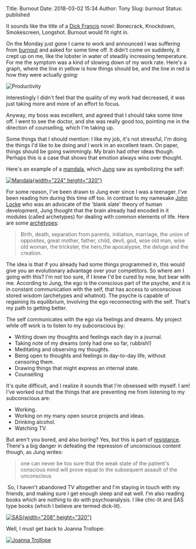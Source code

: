 Title: Burnout
Date: 2018-03-02 15:34
Author: Tony
Slug: burnout
Status: published

It sounds like the title of a [Dick Francis](https://en.wikipedia.org/wiki/Dick_Francis) novel: Bonecrack, Knockdown, Smokescreen, Longshot. Burnout would fit right in.  
  
On the Monday just gone I came to work and announced I was suffering from [burnout](https://www.psychologytoday.com/basics/burnout) and asked for some time off. It didn't come on suddenly, it crept up on me, like the lobster in water of steadily increasing temperature. For me the symptom was a kind of slowing down of my work rate. Here's a graph, where the line in yellow is how things should be, and the line in red is how they were actually going:  
  
![Productivity]({static}/images/2018/productivity.png)

Interestingly I didn't feel that the quality of my work had decreased, it was just taking more and more of an effort to focus.  
  
Anyway, my boss was excellent, and agreed that I should take some time off. I went to see the doctor, and she was really good too, pointing me in the direction of counselling, which I'm taking up.  
  
Some things that I should mention: I like my job, it's not stressful, I'm doing the things I'd like to be doing and I work in an excellent team. On paper, things should be going swimmingly. My brain had other ideas though. Perhaps this is a case that shows that emotion always wins over thought.  
  
Here's an example of a [mandala](http://carl-jung.net/mandala.html), which [Jung](https://en.wikipedia.org/wiki/Carl_Jung) saw as symbolizing the self:  
  

[![Mandala](https://upload.wikimedia.org/wikipedia/commons/1/14/Mandala_gross.jpg){width="224" height="320"}](https://upload.wikimedia.org/wikipedia/commons/1/14/Mandala_gross.jpg)

For some reason, I've been drawn to Jung ever since I was a teenager. I've been reading him during this time off too. In contrast to my namesake [John Locke](https://en.wikipedia.org/wiki/John_Locke) who was an advocate of the 'blank slate' theory of human development, Jung thought that the brain already had encoded in it modules (called archetypes) for dealing with common elements of life. Here are some [archetypes](https://en.wikipedia.org/wiki/Jungian_archetypes):  
  
> Birth, death, separation from parents, initiation, marriage, the union of opposites, great mother, father, child, devil, god, wise old man, wise old woman, the trickster, the hero,the apocalypse, the deluge and the creation.

The idea is that if you already had some things programmed in, this would give you an evolutionary advantage over your competitors. So where am I going with this? I'm not too sure, if I knew I'd be cured by now, but bear with me. According to Jung, the ego is the conscious part of the psyche, and it is in constant communication with the self, that has access to unconscious stored wisdom (archetypes and whatnot). The psyche is capable of regaining its equilibrium, involving the ego reconnecting with the self. That's my path to getting better.  
  
The self communicates with the ego via feelings and dreams. My project while off work is to listen to my subconscious by:  

-   Writing down my thoughts and feelings each day in a journal.
-   Taking note of my dreams (only had one so far, rubbish!)
-   Meditating and observing my thoughts.
-   Being open to thoughts and feelings in day-to-day life, without censoring them.
-   Drawing things that might express an internal state.
-   Counselling

It's quite difficult, and I realize it sounds that I'm obsessed with myself. I am! I've worked out that the things that are preventing me from listening to my subconscious are:  

-   Working.
-   Working on my many open source projects and ideas.
-   Drinking alcohol.
-   Watching TV.

But aren't you bored, and also boring? Yes, but this is part of [resistance](http://www.jungny.com/lexicon.jungian.therapy.analysis/carl.jung.171.html). There's a big danger in defeating the repression of unconscious content though, as Jung writes:  

> one can never be too sure that the weak state of the patient's conscious mind will prove equal to the subsequent assault of the unconscious

 So, I haven't abandoned TV altogether and I'm staying in touch with my friends, and making sure I get enough sleep and eat well. I'm also reading books which are nothing to do with psychoanalysis. I like chic-lit and SAS type books (which I believe are termed dick-lit).  
  
[![SAS](http://www.booktopia.com.au/http_coversbooktopiacomau/big/9780008155315/death-on-gibraltar-sas-operation-.jpg){width="208" height="320"}](http://www.booktopia.com.au/http_coversbooktopiacomau/big/9780008155315/death-on-gibraltar-sas-operation-.jpg)

Well, I must get back to Joanna Trollope:  
  
[![Joanna Trollope](http://ecx.images-amazon.com/images/I/513UDQMWsdL._SL300_.jpg)](http://ecx.images-amazon.com/images/I/513UDQMWsdL._SL300_.jpg)
